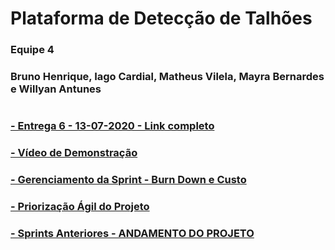 # Plataforma de Detecção de Talhões

### Equipe 4
### Bruno Henrique, Iago Cardial, Matheus Vilela, Mayra Bernardes e Willyan Antunes
#

### [- Entrega 6 - 13-07-2020 - Link completo](https://drive.google.com/drive/folders/1S6dihvejhyc32bmdTB7S1R6-kQJtXvm5?usp=sharing)

### [- Vídeo de Demonstração](https://drive.google.com/file/d/1ACQcGv9jylexMwf_5CS7wosr8cv3VGws/view?usp=sharing)

### [- Gerenciamento da Sprint - Burn Down e Custo](https://docs.google.com/spreadsheets/d/18nxotizbgWOUV79GEEmgSKg7JJiXPh1RW-djI0H_5po/edit?usp=sharing)

### [- Priorização Ágil do Projeto](https://drive.google.com/file/d/1coPe5WSlf4Z6aESZTwiY6y2t_J95KEWr/view?usp=sharing)

### [- Sprints Anteriores - ANDAMENTO DO PROJETO](https://drive.google.com/drive/folders/1VwCP69CIkUA82ie0dcBAwo4NLiBk8iC7?usp=sharing)
#